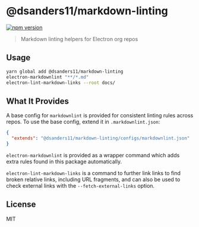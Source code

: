 # @dsanders11/markdown-linting

[![npm version](http://img.shields.io/npm/v/@dsanders11/markdown-linting.svg)](https://npmjs.org/package/@dsanders11/markdown-linting)

> Markdown linting helpers for Electron org repos

## Usage

```bash
yarn global add @dsanders11/markdown-linting
electron-markdownlint "**/*.md"
electron-lint-markdown-links --root docs/
```

## What It Provides

A base config for `markdownlint` is provided for consistent linting rules
across repos. To use the base config, extend it in `.markdownlint.json`:

```json
{
  "extends": "@dsanders11/markdown-linting/configs/markdownlint.json"
}
```

`electron-markdownlint` is provided as a wrapper command which adds extra
rules found in this package automatically.

`electron-lint-markdown-links` is a command to further link links to find
broken relative links, including URL fragments, and can also be used to
check external links with the `--fetch-external-links` option.

## License

MIT
